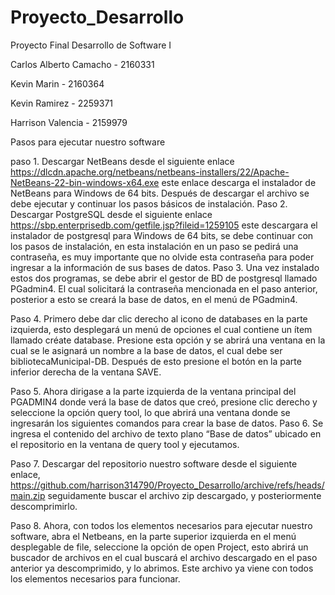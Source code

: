 # Proyecto_Desarrollo
Proyecto Final Desarrollo de Software I

Carlos Alberto Camacho - 2160331

Kevin Marin - 2160364

Kevin Ramirez - 2259371

Harrison Valencia - 2159979

Pasos para ejecutar nuestro software

paso 1. Descargar NetBeans desde el siguiente enlace https://dlcdn.apache.org/netbeans/netbeans-installers/22/Apache-NetBeans-22-bin-windows-x64.exe
este enlace descarga el instalador de NetBeans para Windows de 64 bits. Después de descargar el archivo se debe ejecutar y continuar los pasos básicos de instalación.
Paso 2. Descargar PostgreSQL desde el siguiente enlace https://sbp.enterprisedb.com/getfile.jsp?fileid=1259105 este descargara el instalador de postgresql para Windows de 64 bits, se debe continuar con los pasos de instalación, en esta instalación en un paso se pedirá una contraseña, es muy importante que no olvide esta contraseña para poder ingresar a la información de sus bases de datos.
Paso 3. Una vez instalado estos dos programas, se debe abrir el gestor de BD de postgresql llamado PGadmin4. El cual solicitará la contraseña mencionada en el paso anterior, posterior a esto se creará la base de datos, en el menú de PGadmin4.

Paso 4.  Primero debe dar clic derecho al icono de databases en la parte izquierda, esto desplegará un menú de opciones el cual contiene un ítem llamado créate database. Presione esta opción y se abrirá una ventana en la cual se le asignará un nombre a la base de datos, el cual debe ser bibliotecaMunicipal-DB. Después de esto presione el botón en la parte inferior derecha de la ventana SAVE.

Paso 5. Ahora dirigase a la parte izquierda de la ventana principal del PGADMIN4 donde verá la base de datos que creó, presione clic derecho y seleccione la opción query tool, lo que abrirá una ventana donde se ingresarán los siguientes comandos para crear la base de datos.
Paso 6. Se ingresa el contenido del archivo de texto plano “Base de datos” ubicado en el repositorio en la ventana de query tool y ejecutamos.

Paso 7. Descargar del repositorio nuestro software desde el siguiente enlace, https://github.com/harrison314790/Proyecto_Desarrollo/archive/refs/heads/main.zip seguidamente buscar el archivo zip descargado, y posteriormente descomprimirlo.

Paso 8. Ahora, con todos los elementos necesarios para ejecutar nuestro software, abra el Netbeans, en la parte superior izquierda en el menú desplegable de file, seleccione la opción de open Project, esto abrirá un buscador de archivos en el cual buscará el archivo descargado en el paso anterior ya descomprimido, y lo abrimos. Este archivo ya viene con todos los elementos necesarios para funcionar.
